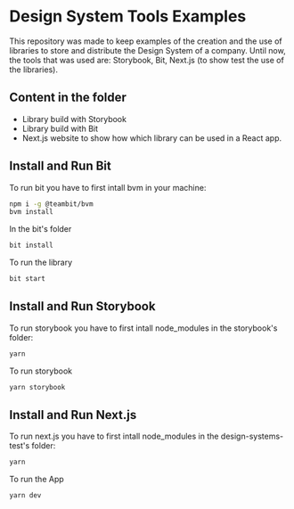# Design System Tools Examples

This repository was made to keep examples of the creation and the use of libraries to store and distribute the Design System of a company. Until now, the tools that was used are: Storybook, Bit, Next.js (to show test the use of the libraries).

## Content in the folder
- Library build with Storybook
- Library build with Bit
- Next.js website to show how which library can be used in a React app.

## Install and Run Bit

To run bit you have to first intall bvm in your machine:

```sh
npm i -g @teambit/bvm
bvm install
```

In the bit's folder

```sh
bit install
```

To run the library

```sh
bit start
```

## Install and Run Storybook

To run storybook you have to first intall node_modules in the storybook's folder:

```sh
yarn
```

To run storybook

```sh
yarn storybook
```

## Install and Run Next.js

To run next.js you have to first intall node_modules in the design-systems-test's folder:

```sh
yarn
```

To run the App

```sh
yarn dev
```

